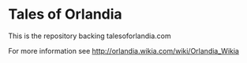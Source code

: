 # Tales of Orlandia

This is the repository backing talesoforlandia.com

For more information see http://orlandia.wikia.com/wiki/Orlandia_Wikia

